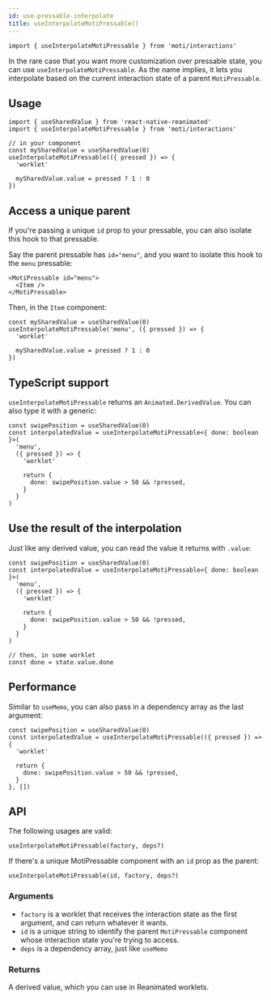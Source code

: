 ```yaml
---
id: use-pressable-interpolate
title: useInterpolateMotiPressable()
---
```


```tsx
import { useInterpolateMotiPressable } from 'moti/interactions'
```

In the rare case that you want more customization over pressable state, you can use `useInterpolateMotiPressable`. As the name implies, it lets you interpolate based on the current interaction state of a parent `MotiPressable`.

## Usage

```tsx
import { useSharedValue } from 'react-native-reanimated'
import { useInterpolateMotiPressable } from 'moti/interactions'

// in your component
const mySharedValue = useSharedValue(0)
useInterpolateMotiPressable(({ pressed }) => {
  'worklet'

  mySharedValue.value = pressed ? 1 : 0
})
```

## Access a unique parent

If you're passing a unique `id` prop to your pressable, you can also isolate this hook to that pressable.

Say the parent pressable has `id="menu"`, and you want to isolate this hook to the `menu` pressable:

```tsx
<MotiPressable id="menu">
  <Item />
</MotiPressable>
```

Then, in the `Item` component:

```tsx
const mySharedValue = useSharedValue(0)
useInterpolateMotiPressable('menu', ({ pressed }) => {
  'worklet'

  mySharedValue.value = pressed ? 1 : 0
})
```

## TypeScript support

`useInterpolateMotiPressable` returns an `Animated.DerivedValue`. You can also type it with a generic:

```tsx
const swipePosition = useSharedValue(0)
const interpolatedValue = useInterpolateMotiPressable<{ done: boolean }>(
  'menu',
  ({ pressed }) => {
    'worklet'

    return {
      done: swipePosition.value > 50 && !pressed,
    }
  }
)
```

## Use the result of the interpolation

Just like any derived value, you can read the value it returns with `.value`:

```tsx
const swipePosition = useSharedValue(0)
const interpolatedValue = useInterpolateMotiPressable<{ done: boolean }>(
  'menu',
  ({ pressed }) => {
    'worklet'

    return {
      done: swipePosition.value > 50 && !pressed,
    }
  }
)

// then, in some worklet
const done = state.value.done
```

## Performance

Similar to `useMemo`, you can also pass in a dependency array as the last argument:

```tsx
const swipePosition = useSharedValue(0)
const interpolatedValue = useInterpolateMotiPressable(({ pressed }) => {
  'worklet'

  return {
    done: swipePosition.value > 50 && !pressed,
  }
}, [])
```

## API

The following usages are valid:

```tsx
useInterpolateMotiPressable(factory, deps?)
```

If there's a unique MotiPressable component with an `id` prop as the parent:

```tsx
useInterpolateMotiPressable(id, factory, deps?)
```

### Arguments

- `factory` is a worklet that receives the interaction state as the first argument, and can return whatever it wants.
- `id` is a unique string to identify the parent `MotiPressable` component whose interaction state you're trying to access.
- `deps` is a dependency array, just like `useMemo`

### Returns

A derived value, which you can use in Reanimated worklets.
